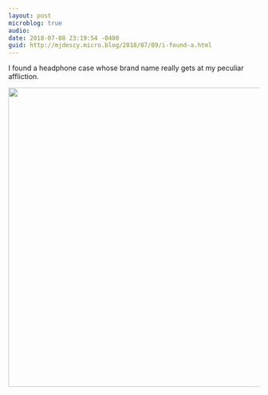 ```yaml
---
layout: post
microblog: true
audio: 
date: 2018-07-08 23:19:54 -0400
guid: http://mjdescy.micro.blog/2018/07/09/i-found-a.html
---
```

I found a headphone case whose brand name really gets at my peculiar affliction.

<img src="http://micro.mjdescy.me/uploads/2018/0450f2c4b9.jpg" width="600" height="600" />
